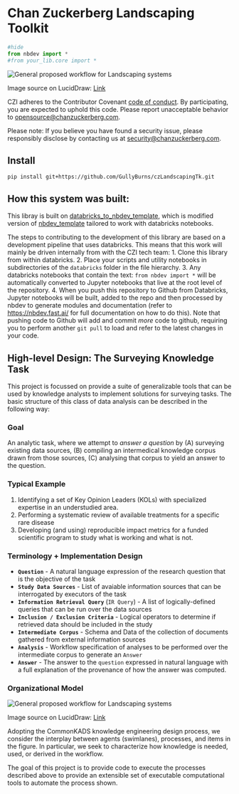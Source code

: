 # Chan Zuckerberg Landscaping Toolkit

<!-- WARNING: THIS FILE WAS AUTOGENERATED! DO NOT EDIT! -->

``` python
#hide
from nbdev import *
#from your_lib.core import *
```

![General proposed workflow for Landscaping
systems](https://lucid.app/publicSegments/view/fff0cc6d-c52d-447d-80ce-2f99f8ac0d29/image.png)

Image source on LucidDraw:
[Link](https://lucid.app/lucidchart/a49ee803-ac2d-47ac-a628-492f95dd9346/edit?viewport_loc=2%2C-253%2C2225%2C1488%2C0_0&invitationId=inv_d95f59bf-a965-4f07-a30e-4da281aab979)

CZI adheres to the Contributor Covenant [code of
conduct](https://github.com/chanzuckerberg/.github/blob/master/CODE_OF_CONDUCT.md).
By participating, you are expected to uphold this code. Please report
unacceptable behavior to <opensource@chanzuckerberg.com>.

Please note: If you believe you have found a security issue, please
responsibly disclose by contacting us at <security@chanzuckerberg.com>.

## Install

`pip install git+https://github.com/GullyBurns/czLandscapingTk.git`

## How this system was built:

This libray is built on
[databricks_to_nbdev_template](https://github.com/GullyBurns/databricks_to_nbdev_template),
which is modified version of
[nbdev_template](https://github.com/fastai/nbdev_template) tailored to
work with databricks notebooks.

The steps to contributing to the development of this library are based
on a development pipeline that uses databricks. This means that this
work will mainly be driven internally from with the CZI tech team: 1.
Clone this library from within databricks. 2. Place your scripts and
utility notebooks in subdirectories of the `databricks` folder in the
file hierarchy. 3. Any databricks notebooks that contain the text:
`from nbdev import *` will be automatically converted to Jupyter
notebooks that live at the root level of the repository. 4. When you
push this repository to Github from Databricks, Jupyter notebooks will
be built, added to the repo and then processed by nbdev to generate
modules and documentation (refer to https://nbdev.fast.ai/ for full
documentation on how to do this). Note that pushing code to Github will
add and commit *more* code to github, requiring you to perform another
`git pull` to load and refer to the latest changes in your code.

## High-level Design: The Surveying Knowledge Task

This project is focussed on provide a suite of generalizable tools that
can be used by knowledge analysts to implement solutions for surveying
tasks. The basic structure of this class of data analysis can be
described in the following way:

### Goal

An analytic task, where we attempt to *answer a question* by (A)
surveying existing data sources, (B) compiling an intermedical knowledge
corpus drawn from those sources, (C) analysing that corpus to yield an
answer to the question.

### Typical Example

1.  Identifying a set of Key Opinion Leaders (KOLs) with specialized
    expertise in an understudied area.
2.  Performing a systematic review of available treatments for a
    specific rare disease
3.  Developing (and using) reproducible impact metrics for a funded
    scientific program to study what is working and what is not.

### Terminology + Implementation Design

- **`Question`** - A natural language expression of the research
  question that is the objective of the task
- **`Study Data Sources`** - List of avaiable information sources that
  can be interrogated by executors of the task
- **`Information Retrieval Query`** (`IR Query`) - A list of
  logically-defined queries that can be run over the data sources
- **`Inclusion / Exclusion Criteria`** - Logical operators to determine
  if retrieved data should be included in the study
- **`Intermediate Corpus`** - Schema and Data of the collection of
  documents gathered from external information sources
- **`Analysis`** - Workflow specification of analyses to be performed
  over the intermediate corpus to generate an `Answer`
- **`Answer`** - The answer to the `question` expressed in natural
  language with a full explanation of the provenance of how the answer
  was computed.

### Organizational Model

![General proposed workflow for Landscaping
systems](https://lucid.app/publicSegments/view/fea24e0a-61c7-4807-8ea2-e4859753c31b/image.png)

Image source on LucidDraw:
[Link](https://lucid.app/lucidchart/68ab2fbd-bbad-4573-92a2-10d5bc5f207b/edit?viewport_loc=-324%2C-503%2C3077%2C2403%2C0_0&invitationId=inv_ea8ab8dd-4284-4fb3-93b7-2eb530ce1ccb)

Adopting the CommonKADS knowledge engineering design process, we
consider the interplay between agents (swimlanes), processes, and items
in the figure. In particular, we seek to characterize how knowledge is
needed, used, or derived in the workflow.

The goal of this project is to provide code to execute the processes
described above to provide an extensible set of executable computational
tools to automate the process shown.
